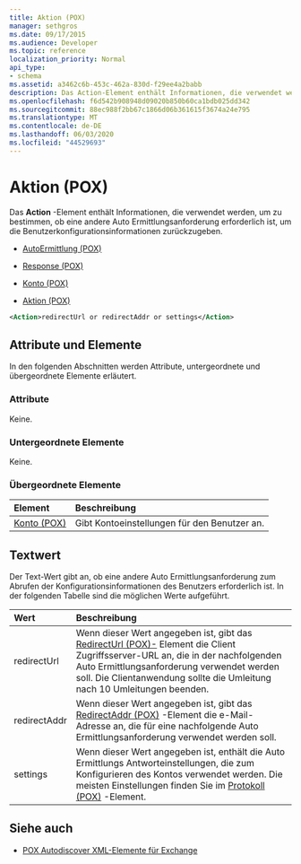 ```yaml
---
title: Aktion (POX)
manager: sethgros
ms.date: 09/17/2015
ms.audience: Developer
ms.topic: reference
localization_priority: Normal
api_type:
- schema
ms.assetid: a3462c6b-453c-462a-830d-f29ee4a2babb
description: Das Action-Element enthält Informationen, die verwendet werden, um zu bestimmen, ob eine andere Auto Ermittlungsanforderung erforderlich ist, um die Benutzerkonfigurationsinformationen zurückzugeben.
ms.openlocfilehash: f6d542b908948d09020b850b60ca1bdb025dd342
ms.sourcegitcommit: 88ec988f2bb67c1866d06b361615f3674a24e795
ms.translationtype: MT
ms.contentlocale: de-DE
ms.lasthandoff: 06/03/2020
ms.locfileid: "44529693"
---
```

# <a name="action-pox"></a>Aktion (POX)

Das **Action** -Element enthält Informationen, die verwendet werden, um zu bestimmen, ob eine andere Auto Ermittlungsanforderung erforderlich ist, um die Benutzerkonfigurationsinformationen zurückzugeben. 
  
- [AutoErmittlung (POX)](autodiscover-pox.md)
  
- [Response (POX)](response-pox.md)
  
- [Konto (POX)](account-pox.md)
  
- [Aktion (POX)](action-pox.md)
  
```xml
<Action>redirectUrl or redirectAddr or settings</Action>
```

## <a name="attributes-and-elements"></a>Attribute und Elemente

In den folgenden Abschnitten werden Attribute, untergeordnete und übergeordnete Elemente erläutert.
  
### <a name="attributes"></a>Attribute

Keine.
  
### <a name="child-elements"></a>Untergeordnete Elemente

Keine.
  
### <a name="parent-elements"></a>Übergeordnete Elemente

|**Element**|**Beschreibung**|
|:-----|:-----|
|[Konto (POX)](account-pox.md) <br/> |Gibt Kontoeinstellungen für den Benutzer an.  <br/> |
   
## <a name="text-value"></a>Textwert

Der Text-Wert gibt an, ob eine andere Auto Ermittlungsanforderung zum Abrufen der Konfigurationsinformationen des Benutzers erforderlich ist. In der folgenden Tabelle sind die möglichen Werte aufgeführt.
  
|**Wert**|**Beschreibung**|
|:-----|:-----|
|redirectUrl  <br/> |Wenn dieser Wert angegeben ist, gibt das [RedirectUrl (POX)-](redirecturl-pox.md) Element die Client Zugriffsserver-URL an, die in der nachfolgenden Auto Ermittlungsanforderung verwendet werden soll. Die Clientanwendung sollte die Umleitung nach 10 Umleitungen beenden.  <br/> |
|redirectAddr  <br/> |Wenn dieser Wert angegeben ist, gibt das [RedirectAddr (POX)](redirectaddr-pox.md) -Element die e-Mail-Adresse an, die für eine nachfolgende Auto Ermittlungsanforderung verwendet werden soll.  <br/> |
|settings  <br/> |Wenn dieser Wert angegeben ist, enthält die Auto Ermittlungs Antworteinstellungen, die zum Konfigurieren des Kontos verwendet werden. Die meisten Einstellungen finden Sie im [Protokoll (POX)](protocol-pox.md) -Element.  <br/> |
   
## <a name="see-also"></a>Siehe auch

- [POX Autodiscover XML-Elemente für Exchange](pox-autodiscover-xml-elements-for-exchange.md)

